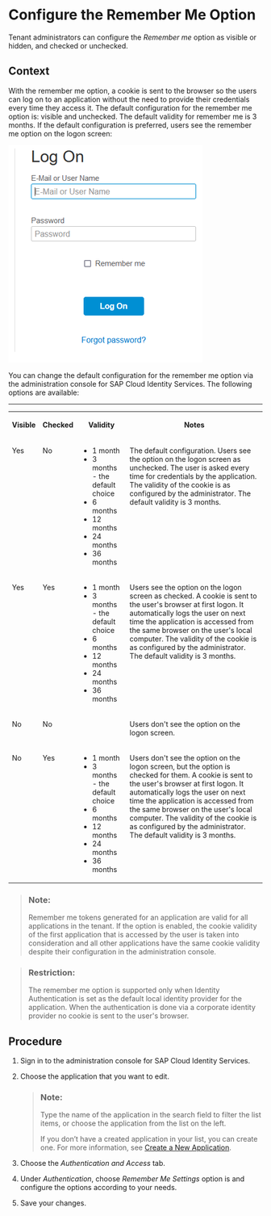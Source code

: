 <!-- loio08d41f41ec0040a79c448b59987b12ac -->

# Configure the Remember Me Option

Tenant administrators can configure the *Remember me* option as visible or hidden, and checked or unchecked.



## Context

With the remember me option, a cookie is sent to the browser so the users can log on to an application without the need to provide their credentials every time they access it. The default configuration for the remember me option is: visible and unchecked. The default validity for remember me is 3 months. If the default configuration is preferred, users see the remember me option on the logon screen:

![](images/Remember_me_223f3f7.png)

You can change the default configuration for the remember me option via the administration console for SAP Cloud Identity Services. The following options are available:

****


<table>
<tr>
<th valign="top">

Visible

</th>
<th valign="top">

Checked

</th>
<th valign="top">

Validity

</th>
<th valign="top">

Notes

</th>
</tr>
<tr>
<td valign="top">

Yes

</td>
<td valign="top">

No

</td>
<td valign="top">

-   1 month
-   3 months - the default choice
-   6 months
-   12 months
-   24 months
-   36 months



</td>
<td valign="top">

The default configuration. Users see the option on the logon screen as unchecked. The user is asked every time for credentials by the application. The validity of the cookie is as configured by the administrator. The default validity is 3 months.

</td>
</tr>
<tr>
<td valign="top">

Yes

</td>
<td valign="top">

Yes

</td>
<td valign="top">

-   1 month
-   3 months - the default choice
-   6 months
-   12 months
-   24 months
-   36 months



</td>
<td valign="top">

Users see the option on the logon screen as checked. A cookie is sent to the user's browser at first logon. It automatically logs the user on next time the application is accessed from the same browser on the user's local computer. The validity of the cookie is as configured by the administrator. The default validity is 3 months.

</td>
</tr>
<tr>
<td valign="top">

No

</td>
<td valign="top">

No

</td>
<td valign="top">

 

</td>
<td valign="top">

Users don't see the option on the logon screen.

</td>
</tr>
<tr>
<td valign="top">

No

</td>
<td valign="top">

Yes

</td>
<td valign="top">

-   1 month
-   3 months - the default choice
-   6 months
-   12 months
-   24 months
-   36 months



</td>
<td valign="top">

Users don't see the option on the logon screen, but the option is checked for them. A cookie is sent to the user's browser at first logon. It automatically logs the user on next time the application is accessed from the same browser on the user's local computer. The validity of the cookie is as configured by the administrator. The default validity is 3 months.

</td>
</tr>
</table>

> ### Note:  
> Remember me tokens generated for an application are valid for all applications in the tenant. If the option is enabled, the cookie validity of the first application that is accessed by the user is taken into consideration and all other applications have the same cookie validity despite their configuration in the administration console.

> ### Restriction:  
> The remember me option is supported only when Identity Authentication is set as the default local identity provider for the application. When the authentication is done via a corporate identity provider no cookie is sent to the user's browser.



## Procedure

1.  Sign in to the administration console for SAP Cloud Identity Services.

2.  Choose the application that you want to edit.

    > ### Note:  
    > Type the name of the application in the search field to filter the list items, or choose the application from the list on the left.
    > 
    > If you don’t have a created application in your list, you can create one. For more information, see [Create a New Application](create-a-new-application-0d4b255.md).

3.  Choose the *Authentication and Access* tab.

4.  Under *Authentication*, choose *Remember Me Settings* option is and configure the options according to your needs.

5.  Save your changes.



